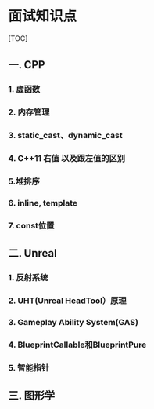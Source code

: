 # 面试知识点

[TOC]



## 一. CPP

### 1. 虚函数



### 2. 内存管理



### 3. static_cast、dynamic_cast

### 4. C++11 右值 以及跟左值的区别

### 5.堆排序



### 6. inline, template

### 7. const位置



## 二. Unreal

### 1. 反射系统

### 2. UHT(Unreal HeadTool）原理

### 3. Gameplay Ability System(GAS)

### 4. BlueprintCallable和BlueprintPure

### 5. 智能指针

## 三. 图形学

